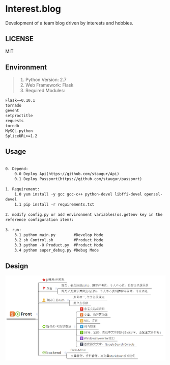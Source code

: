 # Interest.blog
Development of a team blog driven by interests and hobbies.

## LICENSE
MIT

## Environment
> 1. Python Version: 2.7
> 2. Web Framework: Flask
> 3. Required Modules:

```
Flask==0.10.1
tornado
gevent
setproctitle
requests
torndb
MySQL-python
SpliceURL>=1.2
```

## Usage

```

0. Depend:
    0.0 Deploy Api(https://github.com/staugur/Api)
    0.1 Deploy Passport(https://github.com/staugur/passport)

1. Requirement:
    1.0 yum install -y gcc gcc-c++ python-devel libffi-devel openssl-devel
    1.1 pip install -r requirements.txt

2. modify config.py or add environment variables(os.getenv key in the reference configuration item):

3. run:
    3.1 python main.py        #Develop Mode
    3.2 sh Control.sh         #Product Mode
    3.3 python -O Product.py  #Product Mode
    3.4 python super_debug.py #Debug Mode

```

## Design
![Design][1]

[1]: ./misc/design.png

